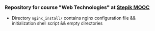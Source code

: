### Repository for course "Web Technologies" at [Stepik MOOC](https://www.stepik.org)

* Directory `nginx_install/` contains nginx configuration file && initialization shell script && empty directories
